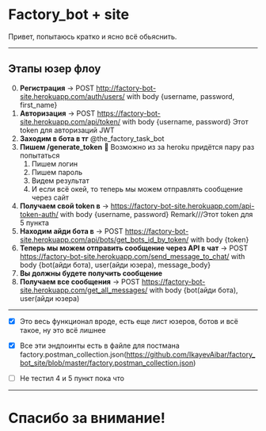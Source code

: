 # Factory_bot + site
Привет, попытаюсь кратко и ясно всё обьяснить.

____
## Этапы юзер флоу

0. **Регистрация** -> POST http://factory-bot-site.herokuapp.com/auth/users/  with body  {username, password, first_name}
1. **Авторизация** -> POST https://factory-bot-site.herokuapp.com/api/token/ with body  {username, password}  Этот token для авторизаций JWT
2. **Заходим в бота в тг** @the_factory_task_bot
3. **Пишем /generate_token**  :black_square_button: Возможно из за heroku придётся пару раз попытаться
    1. Пишем логин
    2. Пишем пароль
    3. Видем результат
    4. И если всё окей, то теперь мы можем отправлять сообщение через сайт
4. **Получаем свой token в**  -> https://factory-bot-site.herokuapp.com/api-token-auth/  with body  {username, password}  Remark///Этот token для 5 пункта
5. **Находим айди бота в**  -> POST https://factory-bot-site.herokuapp.com/api/bots/get_bots_id_by_token/   with body  {token}
6. **Теперь мы можем отправить сообщение через API в чат** -> POST https://factory-bot-site.herokuapp.com/send_message_to_chat/ with body  {bot(айди бота), user(айди юзера), message_body}
7. **Вы должны будете получить сообщение**
8. **Получаем все сообщения** -> POST https://factory-bot-site.herokuapp.com/get_all_messages/ with body  {bot(айди бота), user(айди юзера)

____

- [X] Это весь функционал вроде, есть еще лист юзеров, ботов и всё такое, ну это всё лишнее

- [X] Все эти эндпоинты есть в файле для постмана factory.postman_collection.json(https://github.com/IkayevAibar/factory_bot_site/blob/master/factory.postman_collection.json)

- [ ] Не тестил 4 и 5 пункт пока что

____
# Спасибо за внимание!
